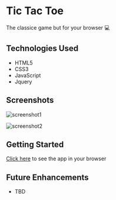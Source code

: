 # Tic Tac Toe

The classice game but for your browser 💻

## Technologies Used
- HTML5
- CSS3
- JavaScript
- Jquery

## Screenshots

![screenshot1]()

![screenshot2]()


## Getting Started

[Click here](#) to see the app in your browser

## Future Enhancements

- TBD

